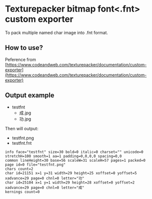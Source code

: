 # Texturepacker bitmap font<.fnt> custom exporter

To pack multiple named char image into .fnt format.

## How to use?
Peference from [https://www.codeandweb.com/texturepacker/documentation/custom-exporter](https://www.codeandweb.com/texturepacker/documentation/custom-exporter)

## Output example
- testfnt
  - 成.jpg
  - 功.jpg

Then will output:

- testfnt.png
- testfnt.fnt

```
info face="testfnt" size=30 bold=0 italic=0 charset="" unicode=0 stretchH=100 smooth=1 aa=1 padding=0,0,0,0 spacing=0,0
common lineHeight=30 base=56 scaleW=31 scaleH=57 pages=1 packed=0
page id=0 file="testfnt.png"
chars count=2 
char id=21151 x=1 y=31 width=29 height=25 xoffset=0 yoffset=5 xadvance=29 page=0 chnl=0 letter="功"
char id=25104 x=1 y=1 width=29 height=28 xoffset=0 yoffset=2 xadvance=29 page=0 chnl=0 letter="成"
kernings count=0
```
